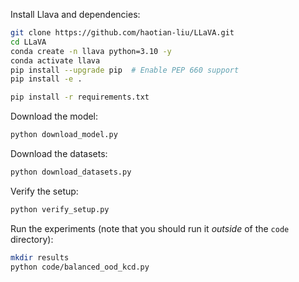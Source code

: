Install Llava and dependencies:
```bash
git clone https://github.com/haotian-liu/LLaVA.git
cd LLaVA
conda create -n llava python=3.10 -y
conda activate llava
pip install --upgrade pip  # Enable PEP 660 support
pip install -e .

pip install -r requirements.txt
```

Download the model:
```bash
python download_model.py
```

Download the datasets:
```bash
python download_datasets.py
```

Verify the setup:
```bash
python verify_setup.py
```

Run the experiments (note that you should run it *outside* of the `code` directory):
```bash
mkdir results
python code/balanced_ood_kcd.py
```
